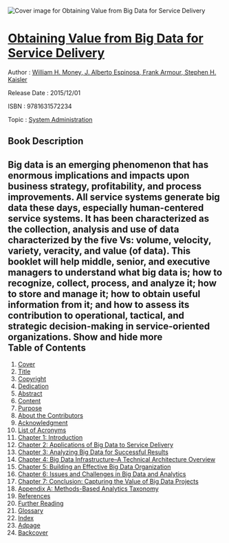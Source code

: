 ![Cover image for Obtaining Value from Big Data for Service Delivery](https://imgdetail.ebookreading.net/cover/cover/system_admin/EB9781631572234.jpg)

[Obtaining Value from Big Data for Service Delivery](https://ebookreading.net/view/book/Obtaining+Value+from+Big+Data+for+Service+Delivery-EB9781631572234_1.html "Obtaining Value from Big Data for Service Delivery")
====================================================================================================================

Author : [William H. Money](https://ebookreading.net/search/author/William+H.+Money),[ J. Alberto Espinosa](https://ebookreading.net/search/author/+J.+Alberto+Espinosa),[ Frank Armour](https://ebookreading.net/search/author/+Frank+Armour),[ Stephen H. Kaisler](https://ebookreading.net/search/author/+Stephen+H.+Kaisler)

Release Date : 2015/12/01

ISBN : 9781631572234

Topic : [System Administration](https://ebookreading.net/search/category/system-administration)

Book Description
-----------------

 Big data is an emerging phenomenon that has enormous implications and impacts upon business strategy, profitability, and process improvements. All service systems generate big data these days, especially human-centered service systems. It has been characterized as the collection, analysis and use of data characterized by the five Vs: volume, velocity, variety, veracity, and value (of data). This booklet will help middle, senior, and executive managers to understand what big data is; how to recognize, collect, process, and analyze it; how to store and manage it; how to obtain useful information from it; and how to assess its contribution to operational, tactical, and strategic decision-making in service-oriented organizations.        Show and hide more                
Table of Contents
-----------------

1. [Cover](https://ebookreading.net/view/book/Obtaining+Value+from+Big+Data+for+Service+Delivery-EB9781631572234_1.html)
1. [Title](https://ebookreading.net/view/book/Obtaining+Value+from+Big+Data+for+Service+Delivery-EB9781631572234_3.html)
1. [Copyright](https://ebookreading.net/view/book/Obtaining+Value+from+Big+Data+for+Service+Delivery-EB9781631572234_4.html)
1. [Dedication](https://ebookreading.net/view/book/Obtaining+Value+from+Big+Data+for+Service+Delivery-EB9781631572234_5.html)
1. [Abstract](https://ebookreading.net/view/book/Obtaining+Value+from+Big+Data+for+Service+Delivery-EB9781631572234_6.html)
1. [Content](https://ebookreading.net/view/book/Obtaining+Value+from+Big+Data+for+Service+Delivery-EB9781631572234_7.html)
1. [Purpose](https://ebookreading.net/view/book/Obtaining+Value+from+Big+Data+for+Service+Delivery-EB9781631572234_8.html)
1. [About the Contributors](https://ebookreading.net/view/book/Obtaining+Value+from+Big+Data+for+Service+Delivery-EB9781631572234_9.html)
1. [Acknowledgment](https://ebookreading.net/view/book/Obtaining+Value+from+Big+Data+for+Service+Delivery-EB9781631572234_10.html)
1. [List of Acronyms](https://ebookreading.net/view/book/Obtaining+Value+from+Big+Data+for+Service+Delivery-EB9781631572234_11.html)
1. [Chapter 1: Introduction](https://ebookreading.net/view/book/Obtaining+Value+from+Big+Data+for+Service+Delivery-EB9781631572234_12.html)
1. [Chapter 2: Applications of Big Data to Service Delivery](https://ebookreading.net/view/book/Obtaining+Value+from+Big+Data+for+Service+Delivery-EB9781631572234_13.html)
1. [Chapter 3: Analyzing Big Data for Successful Results](https://ebookreading.net/view/book/Obtaining+Value+from+Big+Data+for+Service+Delivery-EB9781631572234_14.html)
1. [Chapter 4: Big Data Infrastructure–A Technical Architecture Overview](https://ebookreading.net/view/book/Obtaining+Value+from+Big+Data+for+Service+Delivery-EB9781631572234_15.html)
1. [Chapter 5: Building an Effective Big Data Organization](https://ebookreading.net/view/book/Obtaining+Value+from+Big+Data+for+Service+Delivery-EB9781631572234_16.html)
1. [Chapter 6: Issues and Challenges in Big Data and Analytics](https://ebookreading.net/view/book/Obtaining+Value+from+Big+Data+for+Service+Delivery-EB9781631572234_17.html)
1. [Chapter 7: Conclusion: Capturing the Value of Big Data Projects](https://ebookreading.net/view/book/Obtaining+Value+from+Big+Data+for+Service+Delivery-EB9781631572234_18.html)
1. [Appendix A: Methods-Based Analytics Taxonomy](https://ebookreading.net/view/book/Obtaining+Value+from+Big+Data+for+Service+Delivery-EB9781631572234_19.html)
1. [References](https://ebookreading.net/view/book/Obtaining+Value+from+Big+Data+for+Service+Delivery-EB9781631572234_20.html)
1. [Further Reading](https://ebookreading.net/view/book/Obtaining+Value+from+Big+Data+for+Service+Delivery-EB9781631572234_21.html)
1. [Glossary](https://ebookreading.net/view/book/Obtaining+Value+from+Big+Data+for+Service+Delivery-EB9781631572234_22.html)
1. [Index](https://ebookreading.net/view/book/Obtaining+Value+from+Big+Data+for+Service+Delivery-EB9781631572234_23.html)
1. [Adpage](https://ebookreading.net/view/book/Obtaining+Value+from+Big+Data+for+Service+Delivery-EB9781631572234_24.html)
1. [Backcover](https://ebookreading.net/view/book/Obtaining+Value+from+Big+Data+for+Service+Delivery-EB9781631572234_25.html)

